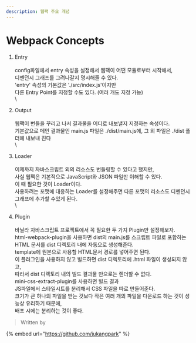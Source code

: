 ```yaml
---
description: 웹팩 주요 개념
---
```


# Webpack Concepts





1. Entry\
   \
   config파일에서 entry 속성을 설정해서 웹팩이 어떤 모듈로부터 시작해서, \
   디펜던시 그래프를 그려나갈지 명시해줄 수 있다.\
   &#x20;'entry' 속성의 기본값은 './src/index.js'이지만 \
   다른 Entry Point를 지정할 수도 있다. (여러 개도 지정 가능)\
   \

2. Output\
   \
   웹팩이 번들을 꾸리고 나서 결과물을 어디로 내보낼지 지정하는 속성이다. \
   기본값으로 메인 결과물인 main.js 파일은 ./dist/main.js에, 그 외 파일은 ./dist 폴더에 내보내 진다\
   \

3. Loader \
   \
   이제까지 자바스크립트 외의 리소스도 번들링할 수 있다고 했지만, \
   사실 웹팩은 기본적으로 JavaScript와 JSON 파일만 이해할 수 있다. \
   이 때 필요한 것이 Loader이다. \
   사용하려는 포맷에 대응하는 Loader를 설정해주면 다른 포맷의 리소스도 디펜던시 그래프에 추가할 수있게 된다.\
   \

4. Plugin\
   \
   바닐라 자바스크립트 프로젝트에서 꼭 필요한 두 가지 Plugin만 설정해보자. \
   html-webpack-plugin을 사용하면 dist의 main.js를 스크립트 파일로 포함하는 HTML 문서를 dist 디렉토리 내에 자동으로 생성해준다. \
   template에 원본으로 사용할 HTML문서 경로를 넣어주면 된다. \
   이 플러그인을 사용하지 않고 빌드하면 dist 디렉토리에 .html 파일이 생성되지 않고, \
   따라서 dist 디렉토리 내의 빌드 결과물 만으로는 렌더할 수 없다.\
   mini-css-extract-plugin를 사용하면 빌드 결과 \
   JS파일에서 스타일시트를 분리해서 CSS 파일을 따로 만들어준다. \
   크기가 큰 하나의 파일을 받는 것보다 작은 여러 개의 파일을 다운로드 하는 것이 성능상 유리하기 때문에, \
   배포 시에는 분리하는 것이 좋다.



> Written by

{% embed url="https://github.com/jukangpark" %}
